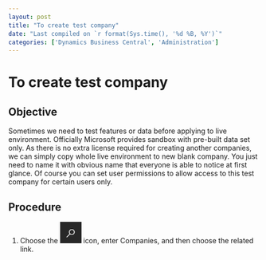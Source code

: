 ```yaml
---
layout: post
title: "To create test company"
date: "Last compiled on `r format(Sys.time(), '%d %B, %Y')`"
categories: ['Dynamics Business Central', 'Administration']
---
```

# To create test company
## Objective
Sometimes we need to test features or data before applying to live environment. Officially Microsoft provides sandbox with pre-built data set only. As there is no extra license required for creating another companies, we can simply copy whole live environment to new blank company. You just need to name it with obvious name that everyone is able to notice at first glance. Of course you can set user permissions to allow access to this test company for certain users only.
## Procedure
1. Choose the ![Alt](/assets/images/icon_search.png "Search Icon") icon, enter Companies, and then choose the related link.